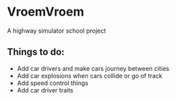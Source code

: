 # VroemVroem
A highway simulator school project

## Things to do:
- Add car drivers and make cars journey between cities
- Add car explosions when cars collide or go of track
- Add speed control things
- Add car driver traits
